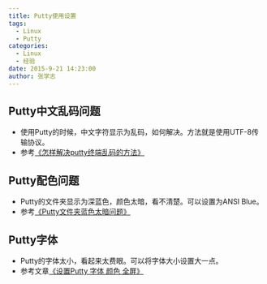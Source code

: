 ```yaml
---
title: Putty使用设置
tags: 
  - Linux
  - Putty
categories:
  - Linux
  - 经验
date: 2015-9-21 14:23:00
author: 张学志
---
```





## Putty中文乱码问题
* 使用Putty的时候，中文字符显示为乱码，如何解决。方法就是使用UTF-8传输协议。
* 参考[《怎样解决putty终端乱码的方法》](http://jingyan.baidu.com/article/3aed632e5f00ae701080913a.html)

## Putty配色问题
* Putty的文件夹显示为深蓝色，颜色太暗，看不清楚。可以设置为ANSI Blue。
* 参考[《Putty文件夹蓝色太暗问题》](http://blog.sina.com.cn/s/blog_74a7e56e0101bzkk.html)


## Putty字体
* Putty的字体太小，看起来太费眼。可以将字体大小设置大一点。
* 参考文章[《设置Putty 字体 颜色 全屏》](http://blog.csdn.net/wengyupeng/article/details/43671351)